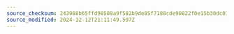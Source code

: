 ```yaml
---
source_checksum: 243988b65ffd98508a9f582b9de85f7188cde90822f0e15b30dc018058c575b8
source_modified: 2024-12-12T21:11:49.597Z
---
```


